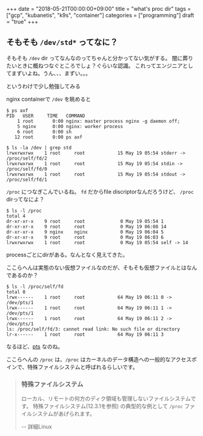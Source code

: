 +++
date = "2018-05-21T00:00:00+09:00"
title = "what's proc dir"
tags = ["gcp", "kubanetis", "k9s", "container"]
categories = ["programming"]
draft = "true"
+++

## そもそも `/dev/std*` ってなに？

そもそも `/dev` dir ってなんなのってちゃんと分かってない気がする。
闇に葬りたいときに概ねつなぐところでしょ？ぐらいな認識。
これってエンジニアとしてまずいよね。うん、、、まずい。。。

というわけで少し勉強してみる

nginx containerで `/dev` を眺めると

```
$ ps axf
PID   USER     TIME   COMMAND
    1 root       0:00 nginx: master process nginx -g daemon off;
    5 nginx      0:00 nginx: worker process
    6 root       0:00 sh
   12 root       0:00 ps axf

$ ls -la /dev | grep std
lrwxrwxrwx    1 root     root            15 May 19 05:54 stderr -> /proc/self/fd/2
lrwxrwxrwx    1 root     root            15 May 19 05:54 stdin -> /proc/self/fd/0
lrwxrwxrwx    1 root     root            15 May 19 05:54 stdout -> /proc/self/fd/1
```

`/proc` につなぎこんでいるね。
`fd` だからfile discriptorなんだろうけど、 `/proc` dirってなによ？

```
$ ls -l /proc
total 4
dr-xr-xr-x    9 root     root             0 May 19 05:54 1
dr-xr-xr-x    9 root     root             0 May 19 06:08 14
dr-xr-xr-x    9 nginx    nginx            0 May 19 06:04 5
dr-xr-xr-x    9 root     root             0 May 19 06:03 6
lrwxrwxrwx    1 root     root             0 May 19 05:54 self -> 14
```

processごとにdirがある。なんとなく見えてきた。

ここらへんは実態のない仮想ファイルなのだが、そもそも仮想ファイルとはなんであるのか？

```
$ ls -l /proc/self/fd
total 0
lrwx------    1 root     root            64 May 19 06:11 0 -> /dev/pts/1
lrwx------    1 root     root            64 May 19 06:11 1 -> /dev/pts/1
lrwx------    1 root     root            64 May 19 06:11 2 -> /dev/pts/1
ls: /proc/self/fd/3: cannot read link: No such file or directory
lr-x------    1 root     root            64 May 19 06:11 3
```

なるほど、[pts](https://en.wikipedia.org/wiki/Pseudoterminal) なのね。

ここらへんの `/proc` は、`/proc` はカーネルのデータ構造への一般的なアクセスポインで、特殊ファイルシステムと呼ばれるらしいです。

> ### 特殊ファイルシステム
> ローカル、リモートの何方のディク領域も管理しないファイルシステムです。
> 特殊ファイルシステム(12.3.1を参照) の典型的な例として `/proc` ファイルシステムがあげられます。
>
> -- 詳細Linux

